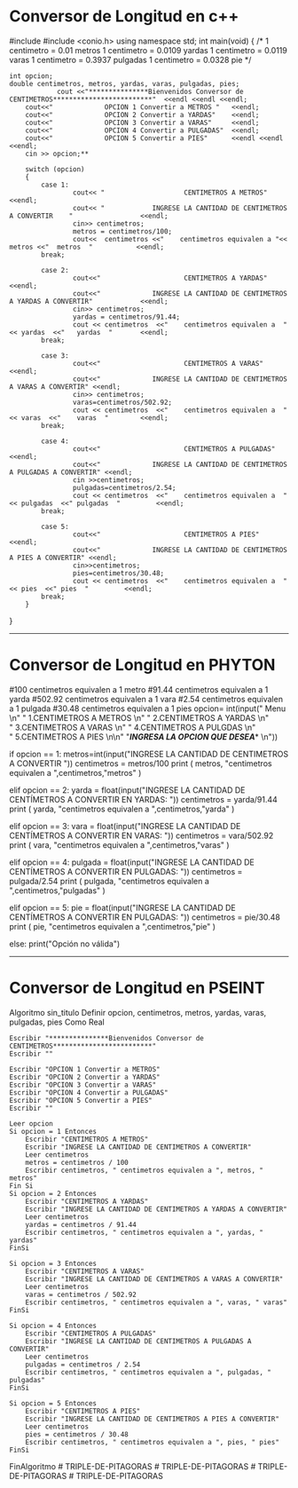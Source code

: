 # Conversor de Longitud en c++



#include <iostream>
#include <conio.h>
using namespace std;
int main(void)
 {
 	/* 1 centimetro = 0.01   metros
 	   1 centimetro = 0.0109 yardas
 	   1 centimetro = 0.0119 varas
 	   1 centimetro = 0.3937 pulgadas
 	   1 centimetro = 0.0328 pie */ 
	
	int opcion;		
	double centimetros, metros, yardas, varas, pulgadas, pies;
				cout <<"***************Bienvenidos Conversor de CENTIMETROS*************************"  <<endl <<endl <<endl;
		cout<<"				OPCION 1 Convertir a METROS	" 	<<endl;
		cout<<"				OPCION 2 Convertir a YARDAS" 	<<endl;
		cout<<"				OPCION 3 Convertir a VARAS" 	<<endl;
		cout<<"				OPCION 4 Convertir a PULGADAS" 	<<endl;
		cout<<"				OPCION 5 Convertir a PIES" 		<<endl <<endl <<endl;	 
		cin >> opcion;**
		
		switch (opcion) 
		{
			case 1:
			 		cout<< "					CENTIMETROS A METROS"  										<<endl;
					cout<< "			INGRESE LA CANTIDAD DE CENTIMETROS A CONVERTIR    " 				<<endl;
					cin>> centimetros; 
					metros = centimetros/100;
					cout<<  centimetros <<"    centimetros equivalen a "<<  metros <<"  metros  "			<<endl; 		
			break;
			
			case 2:
					cout<<"						CENTIMETROS A YARDAS"  <<endl;
					cout<<"				INGRESE LA CANTIDAD DE CENTIMETROS A YARDAS A CONVERTIR" 			<<endl;
					cin>> centimetros;
					yardas = centimetros/91.44;
					cout << centimetros  <<"	centimetros equivalen a  " << yardas  <<"	yardas  " 		<<endl;
			break;		
			
			case 3:	
					cout<<"						CENTIMETROS A VARAS"  <<endl;
					cout<<"				INGRESE LA CANTIDAD DE CENTIMETROS A VARAS A CONVERTIR" <<endl;
					cin>> centimetros;
					varas=centimetros/502.92;
					cout << centimetros  <<"	centimetros equivalen a  " << varas  <<"	varas  " 		<<endl;
			break;  
		
			case 4:
					cout<<"						CENTIMETROS A PULGADAS"  <<endl;
					cout<<"				INGRESE LA CANTIDAD DE CENTIMETROS A PULGADAS A CONVERTIR" <<endl;
					cin >>centimetros;
					pulgadas=centimetros/2.54;
					cout << centimetros  <<"	centimetros equivalen a  " << pulgadas  <<"	pulgadas  " 		<<endl;
			break;
			
			case 5:
					cout<<"						CENTIMETROS A PIES"  <<endl;
					cout<<"				INGRESE LA CANTIDAD DE CENTIMETROS A PIES A CONVERTIR" <<endl;
					cin>>centimetros;
					pies=centimetros/30.48;
					cout << centimetros  <<"	centimetros equivalen a  " << pies  <<"	pies  " 		<<endl;
			break;		
		} 
		
		
		
		
		
}

***********************************************************************************************
# Conversor de Longitud en PHYTON
#100    centimetros equivalen a 1 metro
#91.44  centimetros equivalen a 1 yarda
#502.92 centimetros equivalen a 1 vara
#2.54   centimetros equivalen a 1 pulgada
#30.48  centimetros equivalen a 1 pies
opcion= int(input("              Menu          \n" 
"     1.CENTIMETROS A METROS                   \n"
"     2.CENTIMETROS A YARDAS                   \n"                    
"     3.CENTIMETROS A VARAS                    \n"
"     4.CENTIMETROS A PULGDAS                  \n"                  
"     5.CENTIMETROS A PIES                     \n\n"
"*****INGRESA LA OPCION QUE DESEA******        \n"))


if      opcion == 1:
        metros=int(input("INGRESE LA CANTIDAD DE CENTIMETROS A CONVERTIR   "))
        centimetros = metros/100
        print (  metros, "centimetros equivalen a ",centimetros,"metros"  )
        
elif    opcion == 2:
        yarda = float(input("INGRESE LA CANTIDAD DE CENTÍMETROS A CONVERTIR EN YARDAS: "))
        centimetros = yarda/91.44
        print (  yarda, "centimetros equivalen a ",centimetros,"yarda"  )


elif    opcion == 3:
        vara = float(input("INGRESE LA CANTIDAD DE CENTÍMETROS A CONVERTIR EN VARAS: "))
        centimetros = vara/502.92
        print (  vara, "centimetros equivalen a ",centimetros,"varas"  )
        
elif    opcion == 4:
        pulgada = float(input("INGRESE LA CANTIDAD DE CENTÍMETROS A CONVERTIR EN PULGADAS: "))
        centimetros = pulgada/2.54
        print (  pulgada, "centimetros equivalen a ",centimetros,"pulgadas"  )

elif    opcion == 5:
        pie = float(input("INGRESE LA CANTIDAD DE CENTÍMETROS A CONVERTIR EN PULGADAS: "))
        centimetros = pie/30.48
        print (  pie, "centimetros equivalen a ",centimetros,"pie"  )


else:
    print("Opción no válida")

***********************************************************************************************

# Conversor de Longitud en PSEINT
Algoritmo sin_titulo
	Definir opcion, centimetros, metros, yardas, varas, pulgadas, pies Como Real
	
    Escribir "***************Bienvenidos Conversor de CENTIMETROS*************************"
    Escribir ""
	
    Escribir "OPCION 1 Convertir a METROS"
    Escribir "OPCION 2 Convertir a YARDAS"
    Escribir "OPCION 3 Convertir a VARAS"
    Escribir "OPCION 4 Convertir a PULGADAS"
    Escribir "OPCION 5 Convertir a PIES"
    Escribir ""
	
	Leer opcion
	Si opcion = 1 Entonces
        Escribir "CENTIMETROS A METROS"
        Escribir "INGRESE LA CANTIDAD DE CENTIMETROS A CONVERTIR"
        Leer centimetros
        metros = centimetros / 100
        Escribir centimetros, " centimetros equivalen a ", metros, " metros"
	Fin Si
	Si opcion = 2 Entonces
        Escribir "CENTIMETROS A YARDAS"
        Escribir "INGRESE LA CANTIDAD DE CENTIMETROS A YARDAS A CONVERTIR"
        Leer centimetros
        yardas = centimetros / 91.44
        Escribir centimetros, " centimetros equivalen a ", yardas, " yardas"
    FinSi
	
    Si opcion = 3 Entonces
        Escribir "CENTIMETROS A VARAS"
        Escribir "INGRESE LA CANTIDAD DE CENTIMETROS A VARAS A CONVERTIR"
        Leer centimetros
        varas = centimetros / 502.92
        Escribir centimetros, " centimetros equivalen a ", varas, " varas"
    FinSi
	
    Si opcion = 4 Entonces
        Escribir "CENTIMETROS A PULGADAS"
        Escribir "INGRESE LA CANTIDAD DE CENTIMETROS A PULGADAS A CONVERTIR"
        Leer centimetros
        pulgadas = centimetros / 2.54
        Escribir centimetros, " centimetros equivalen a ", pulgadas, " pulgadas"
    FinSi
	
    Si opcion = 5 Entonces
        Escribir "CENTIMETROS A PIES"
        Escribir "INGRESE LA CANTIDAD DE CENTIMETROS A PIES A CONVERTIR"
        Leer centimetros
        pies = centimetros / 30.48
        Escribir centimetros, " centimetros equivalen a ", pies, " pies"
    FinSi
	
FinAlgoritmo
#   T R I P L E - D E - P I T A G O R A S  
 #   T R I P L E - D E - P I T A G O R A S  
 #   T R I P L E - D E - P I T A G O R A S  
 #   T R I P L E - D E - P I T A G O R A S  
 